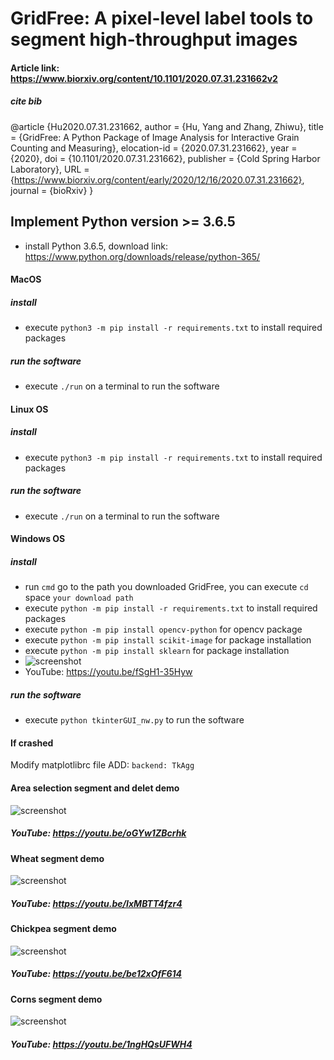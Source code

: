 # GridFree: A pixel-level label tools to segment high-throughput images
#### Article link: https://www.biorxiv.org/content/10.1101/2020.07.31.231662v2
##### cite bib
@article {Hu2020.07.31.231662,
	author = {Hu, Yang and Zhang, Zhiwu},
	title = {GridFree: A Python Package of Image Analysis for Interactive Grain Counting and Measuring},
	elocation-id = {2020.07.31.231662},
	year = {2020},
	doi = {10.1101/2020.07.31.231662},
	publisher = {Cold Spring Harbor Laboratory},
	URL = {https://www.biorxiv.org/content/early/2020/12/16/2020.07.31.231662},
	journal = {bioRxiv}
}
## Implement Python version >= 3.6.5
* install Python 3.6.5, download link: https://www.python.org/downloads/release/python-365/
<!--![screenshot](https://raw.githubusercontent.com/12HuYang/FreeCADITS/master/Training_intro.png)-->
<!--![screenshot](https://raw.githubusercontent.com/12HuYang/GridFree/master/compare.png)
![screenshot](https://raw.githubusercontent.com/12HuYang/GridFree/master/normaldistribution.png)-->
<!--#### RUN ```pip3 install plantlabeller``` to install from terminal, if you cannot run ```pip3```, use ```python3 -m pip install plantlabeller```.
#### Linux user may need to use ```sudo pip3 install plantlabeller``` or ```sudo python3 -m pip install plantlabeller```.-->
#### MacOS
##### install
* execute ```python3 -m pip install -r requirements.txt``` to install required packages
<!--* execute ```brew install gdal``` to install required packages
* execute ```python3 -m pip install rasterio``` to install required packages-->
##### run the software
* execute ```./run``` on a terminal to run the software
#### Linux OS
#####  install
* execute ```python3 -m pip install -r requirements.txt``` to install required packages
<!--* execute ```sudo add-apt-repository ppa:ubuntugis/ppa```
* execute ```sudo apt-get update```
* execute ```sudo apt-get install python-numpy gdal-bin libgdal-dev```
* execute ```python3 -m pip install rasterio``` -->
##### run the software
* execute ```./run``` on a terminal to run the software
#### Windows OS 
##### install
* run ```cmd``` go to the path you downloaded GridFree, you can execute ```cd``` space ```your download path```
* execute ```python -m pip install -r requirements.txt``` to install required packages
* execute ```python -m pip install opencv-python``` for opencv package
* execute ```python -m pip install scikit-image``` for package installation
* execute ```python -m pip install sklearn``` for package installation
* ![screenshot](https://raw.githubusercontent.com/12HuYang/GridFree/master/win-smallw-startdemo.gif)
* YouTube: https://youtu.be/fSgH1-35Hyw
<!--* Windows 32bit OS execute ```py -m pip install rasterio‑1.0.24+gdal24‑cp36‑cp36m‑win32.whl```
* Windows 64 bit OS execute ```py -m pip install rasterio‑1.0.24+gdal24‑cp36‑cp36m‑win_amd64.whl```-->
##### run the software
* execute ```python tkinterGUI_nw.py``` to run the software
<!--#### dup1OUTPUT.tif 
dup1OUTPUT.tif is a sample filed image, download it to GridFree folder:
https://drive.google.com/file/d/1hZzEpsqDWq7yrXRgDWwbDmQCY2iGni3Z/view?usp=sharing-->


<!---#### ***GDAL instllation instruction:***
1. RUN ```pip3 install GDAL==2.4.2```
   - if failed with error: > gdal-config not found
   - go to step 2.
2. RUN ```brew install gdal```, go to step 1
   - if failed with "gcc" go to step 3
3. RUN ```brew reinstall gcc```, go to step 1--->
#### If crashed
Modify matplotlibrc file ADD: ```backend: TkAgg```
<!--#### Reference
- [1] ImageJ https://imagej.nih.gov/ij/download.html
- [2] SeedCounter https://www.frontiersin.org/articles/10.3389/fpls.2016.01990/full
- [3] GrainScan https://plantmethods.biomedcentral.com/articles/10.1186/1746-4811-10-23-->
#### Area selection segment and delet demo
![screenshot](https://raw.githubusercontent.com/12HuYang/GridFree/master/areaselection.gif)
##### YouTube: https://youtu.be/oGYw1ZBcrhk

#### Wheat segment demo
![screenshot](https://raw.githubusercontent.com/12HuYang/GridFree/master/wheatdemo.gif)
##### YouTube: https://youtu.be/IxMBTT4fzr4

#### Chickpea segment demo
![screenshot](https://raw.githubusercontent.com/12HuYang/GridFree/master/480demo.gif)
##### YouTube: https://youtu.be/be12xOfF614

#### Corns segment demo
![screenshot](https://raw.githubusercontent.com/12HuYang/GridFree/master/corns_demo.gif)
##### YouTube: https://youtu.be/1ngHQsUFWH4


